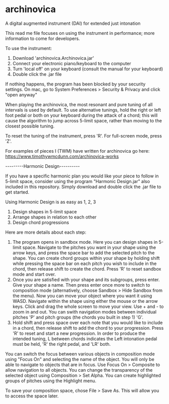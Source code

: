# archinovica
A digital augmented instrument (DAI) for extended just intonation

This read me file focuses on using the instrument in performance; more information to come for developers.

To use the instrument:
1. Download 'archinovica.Archinovica.jar'
2. Connect your electronic piano/keyboard to the computer
3. Turn 'local off' on your keyboard (consult the manual for your keyboard)
4. Double click the .jar file

If nothing happens, the program has been blocked by your security settings. On mac, go to System Preferences > Security & Privacy and click "open anyway"

When playing the archinovica, the most resonant and pure tuning of all intervals is used by default. To use alternative tunings, hold the right or left foot pedal or both on your keyboard during the attack of a chord; this will cause the algorithm to jump across 5-limit space, rather than moving to the closest possible tuning.

To reset the tuning of the instrument, press 'R'. For full-screen mode, press 'Z'.

For examples of pieces I (TWM) have written for archinovica go here: https://www.timothywmcdunn.com/archinovica-works

---------Harmonic Design----------

If you have a specific harmonic plan you would like your piece to follow in 5-limit space, consider using the program "Harmonic Design.jar" also included in this repository.  Simply download and double click the .jar file to get started.

Using Harmonic Design is as easy as 1, 2, 3
1.  Design shapes in 5-limit space
2.  Arrange shapes in relation to each other
3.  Design chord progressions


Here are more details about each step:

1. The program opens in sandbox mode.  Here you can design shapes in 5-limit space. Navigate to the pitches you want in your shape using the arrow keys, and press the space bar to add the selected pitch to the shape.  You can create chord groups within your shape by holding shift while pressing the space bar on each pitch you wish to include in the chord, then release shift to create the chord. Press 'R' to reset sandbox mode and start over.
2. Once you are satisfied with your shape and its subgroups, press enter. Give your shape a name. Then press enter once more to switch to composition mode (alternatively, choose Sandbox > Hide Sandbox from the menu).  Now you can move your object where you want it using WASD.  Navigate within the shape using either the mouse or the arrow keys. Click and drag the whole screen to move your view.  Use + and - to zoom in and out. You can swith navigation modes between individual pitches 'P' and pitch groups (the chords you built in step 1) 'G'.  
3. Hold shift and press space over each note that you would like to include in a chord, then release shift to add the chord to your progression. Press 'R' to reset and start a new progression.  In order to produce the intended tuning, L between chords indicates the Left intonation pedal must be held, 'R' the right pedal, and 'LR' both.

You can switch the focus between various objects in composition mode using "Focus On" and selecting the name of the object.  You will only be able to navigate to objects that are in focus. Use Focus On > Composite to allow navigation to all objects.  You can change the transparency of the selected object using Composition > Set Alpha.  You can create highlighted groups of pitches using the Highlight menu.

To save your composition space, chose File > Save As.  This will allow you to access the space later.

